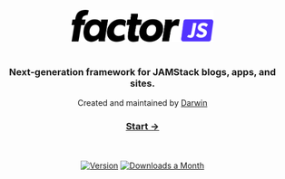 <br />
<div align="center">
  <img src="./factor.svg" width="250px"  alt="FactorJS Framework">
</div>

<br />

<div align="center">
  <h3>Next-generation framework for JAMStack blogs, apps, and sites.</h3>
  <p>Created and maintained by <a href="https://www.darwin.so">Darwin</a></p>
</div>

<div align="center">
  <h3>
    <a href="https://www.factor.so">
      Start &rarr;
    </a>
  </h3>
</div>

<br/>
<br/>
<div align="center">
  <a href="https://www.npmjs.com/package/@factor/cli"><img src="https://badgen.net/npm/v/@factor/cli" alt="Version"></a>
  <a href="https://www.npmjs.com/package/@factor/cli"><img src="https://badgen.net/npm/dm/@factor/cli" alt="Downloads a Month"></a>
</div>
